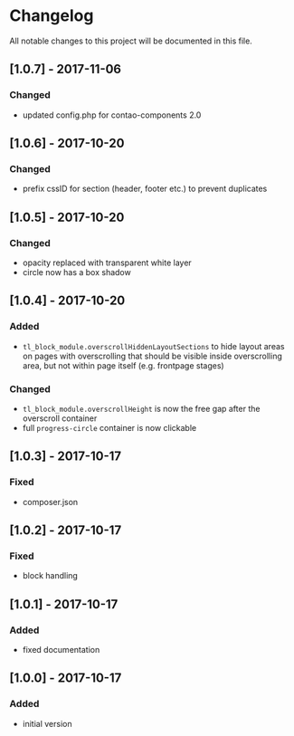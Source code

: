 # Changelog
All notable changes to this project will be documented in this file.

## [1.0.7] - 2017-11-06

### Changed
- updated config.php for contao-components 2.0

## [1.0.6] - 2017-10-20

### Changed
- prefix cssID for section (header, footer etc.) to prevent duplicates

## [1.0.5] - 2017-10-20

### Changed
- opacity replaced with transparent white layer
- circle now has a box shadow

## [1.0.4] - 2017-10-20

### Added
- `tl_block_module.overscrollHiddenLayoutSections` to hide layout areas on pages with overscrolling that should be visible inside overscrolling area, but not within page itself (e.g. frontpage stages)

### Changed
- `tl_block_module.overscrollHeight` is now the free gap after the overscroll container
- full `progress-circle` container is now clickable

## [1.0.3] - 2017-10-17

### Fixed
- composer.json

## [1.0.2] - 2017-10-17

### Fixed
- block handling

## [1.0.1] - 2017-10-17

### Added
- fixed documentation

## [1.0.0] - 2017-10-17

### Added
- initial version
